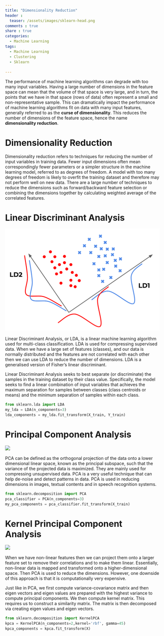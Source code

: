 ```yaml
---
title: "Dimensionality Reduction"
header :
  teaser: /assets/images/sklearn-head.png
comments : true
share : true
categories:
  - Machine Learning
tags:
  - Machine Learning
  - Clustering
  - Sklearn

---
```


The performance of machine learning algorithms can degrade with too many input variables. Having a large number of dimensions in the feature space can mean that the volume of that space is very large, and in turn, the points that we have in that space (rows of data) often represent a small and non-representative sample. This can dramatically impact the performance of machine learning algorithms fit on data with many input features, generally referred to as the **curse of dimensionality**. This reduces the number of dimensions of the feature space, hence the name **dimensionality reduction**.

# Dimensionality Reduction

Dimensionality reduction refers to techniques for reducing the number of input variables in training data. Fewer input dimensions often mean correspondingly fewer parameters or a simpler structure in the machine learning model, referred to as degrees of freedom. A model with too many degrees of freedom is likely to overfit the training dataset and therefore may not perform well on new data. There are a large number of techniques to reduce the dimensions such as forward/backward feature selection or combining the dimensions together by calculating weighted average of the correlated features.

# Linear Discriminant Analysis

![](https://raw.githubusercontent.com/eigenfoo/eigenfoo.xyz/master/assets/images/lda-pic.png)

Linear Discriminant Analysis, or LDA, is a linear machine learning algorithm used for multi-class classification. LDA is used for compressing supervised data. When we have a large set of features (classes), and our data is normally distributed and the features are not correlated with each other then we can use LDA to reduce the number of dimensions. LDA is a generalised version of Fisher’s linear discriminant.

Linear Discriminant Analysis seeks to best separate (or discriminate) the samples in the training dataset by their class value. Specifically, the model seeks to find a linear combination of input variables that achieves the maximum separation for samples between classes (class centroids or means) and the minimum separation of samples within each class.

```python
from sklearn.lda import LDA
my_lda = LDA(n_components=3)
lda_components = my_lda.fit_transform(X_train, Y_train)
```

# Principal Component Analysis

![](https://www.analyticsvidhya.com/wp-content/uploads/2016/03/2-1-e1458494877196.png)

PCA can be defined as the orthogonal projection of the data onto a lower dimensional linear space, known as the principal subspace, such that the variance of the projected data is maximized. They are mainly used for compressing unsupervised data. PCA is a very useful technique that can help de-noise and detect patterns in data. PCA is used in reducing dimensions in images, textual contents and in speech recognition systems.

```python
from sklearn.decomposition import PCA
pca_classifier = PCA(n_components=3)
my_pca_components = pca_classifier.fit_transform(X_train)
```

# Kernel Principal Component Analysis

![](https://miro.medium.com/max/614/1*n-r-HAyPRFP0IibMTzolTg.png)

When we have non-linear features then we can project them onto a larger feature set to remove their correlations and to make them linear. Essentially, non-linear data is mapped and transformed onto a higher-dimensional space. Then PCA is used to reduce the dimensions. However, one downside of this approach is that it is computationally very expensive.

Just like in PCA, we first compute variance-covariance matrix and then eigen vectors and eigen values are prepared with the highest variance to compute principal components. We then compute kernel matrix. This requires us to construct a similarity matrix. The matrix is then decomposed via creating eigen values and eigen vectors.

```python
from sklearn.decomposition import KernelPCA
kpca = KernelPCA(n_components=2,kernel='rbf', gamma=45)
kpca_components = kpca.fit_transform(X)
```

